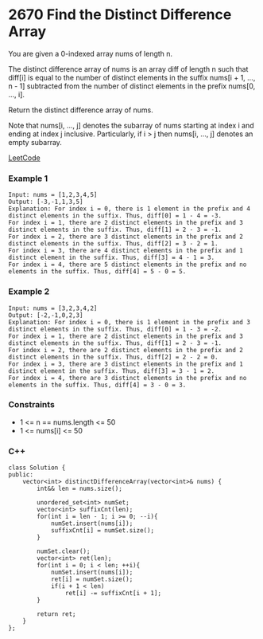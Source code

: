 # 2670 Find the Distinct Difference Array

You are given a 0-indexed array nums of length n.

The distinct difference array of nums is an array diff of length n such that diff[i] is equal to the number of distinct elements in the suffix nums[i + 1, ..., n - 1] subtracted from the number of distinct elements in the prefix nums[0, ..., i].

Return the distinct difference array of nums.

Note that nums[i, ..., j] denotes the subarray of nums starting at index i and ending at index j inclusive. Particularly, if i > j then nums[i, ..., j] denotes an empty subarray.
 

[LeetCode](https://leetcode.cn/problems/find-the-distinct-difference-array/)

### Example 1

```
Input: nums = [1,2,3,4,5]
Output: [-3,-1,1,3,5]
Explanation: For index i = 0, there is 1 element in the prefix and 4 distinct elements in the suffix. Thus, diff[0] = 1 - 4 = -3.
For index i = 1, there are 2 distinct elements in the prefix and 3 distinct elements in the suffix. Thus, diff[1] = 2 - 3 = -1.
For index i = 2, there are 3 distinct elements in the prefix and 2 distinct elements in the suffix. Thus, diff[2] = 3 - 2 = 1.
For index i = 3, there are 4 distinct elements in the prefix and 1 distinct element in the suffix. Thus, diff[3] = 4 - 1 = 3.
For index i = 4, there are 5 distinct elements in the prefix and no elements in the suffix. Thus, diff[4] = 5 - 0 = 5.
```

### Example 2

```
Input: nums = [3,2,3,4,2]
Output: [-2,-1,0,2,3]
Explanation: For index i = 0, there is 1 element in the prefix and 3 distinct elements in the suffix. Thus, diff[0] = 1 - 3 = -2.
For index i = 1, there are 2 distinct elements in the prefix and 3 distinct elements in the suffix. Thus, diff[1] = 2 - 3 = -1.
For index i = 2, there are 2 distinct elements in the prefix and 2 distinct elements in the suffix. Thus, diff[2] = 2 - 2 = 0.
For index i = 3, there are 3 distinct elements in the prefix and 1 distinct element in the suffix. Thus, diff[3] = 3 - 1 = 2.
For index i = 4, there are 3 distinct elements in the prefix and no elements in the suffix. Thus, diff[4] = 3 - 0 = 3.
```

### Constraints

* 1 <= n == nums.length <= 50
* 1 <= nums[i] <= 50


### C++ 

```
class Solution {
public:
    vector<int> distinctDifferenceArray(vector<int>& nums) {
        int&& len = nums.size();

        unordered_set<int> numSet;
        vector<int> suffixCnt(len);
        for(int i = len - 1; i >= 0; --i){
            numSet.insert(nums[i]);
            suffixCnt[i] = numSet.size();
        }

        numSet.clear();
        vector<int> ret(len);
        for(int i = 0; i < len; ++i){
            numSet.insert(nums[i]);
            ret[i] = numSet.size();
            if(i + 1 < len)
                ret[i] -= suffixCnt[i + 1];
        }
        
        return ret;
    }
};
```